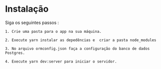 

# Instalação
Siga os seguintes passos :


    1. Crie uma pasta para o app na sua máquina.

    2. Execute yarn instalar as depedências e  criar a pasta node_modules

    3. No arquivo ormconfig.json faça a configuração do banco de dados Postgres.

    4. Execute yarn dev:server para iniciar o servidor.


